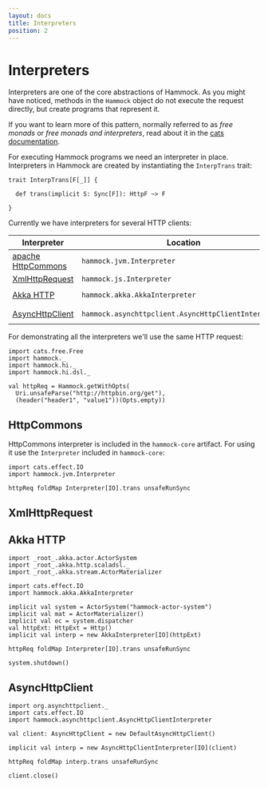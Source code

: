 ```yaml
---
layout: docs
title: Interpreters
position: 2
---
```


# Interpreters

Interpreters are one of the core abstractions of Hammock.  As you
might have noticed, methods in the `Hammock` object do not
execute the request directly, but create programs that represent it.

If you want to learn more of this pattern, normally referred to as
_free monads_ or _free monads and interpreters_, read about it in
the [cats documentation][free-monad].

For executing Hammock programs we need an interpreter in place.
Interpreters in Hammock are created by instantiating the `InterpTrans`
trait:

```
trait InterpTrans[F[_]] {

  def trans(implicit S: Sync[F]): HttpF ~> F

}
```

Currently we have interpreters for several HTTP clients:

| Interpreter | Location | Artifact | Platform |
| ----------- | -------- | -------- | -------- |
| [apache HttpCommons][httpcommons] | `hammock.jvm.Interpreter` | `hammock-core` | JVM |
| [XmlHttpRequest][xhr] | `hammock.js.Interpreter` | `hammock-core` | JavaScript |
| [Akka HTTP][akka-http] | `hammock.akka.AkkaInterpreter` | `hammock-akka-http` | JVM |
| [AsyncHttpClient][asynchttpclient] | `hammock.asynchttpclient.AsyncHttpClientInterpreter` | `hammock-asynchttpclient` | JVM |

For demonstrating all the interpreters we'll use the same HTTP request:

```tut:silent
import cats.free.Free
import hammock._
import hammock.hi._
import hammock.hi.dsl._

val httpReq = Hammock.getWithOpts(
  Uri.unsafeParse("http://httpbin.org/get"),
  (header("header1", "value1"))(Opts.empty))
```


## HttpCommons

HttpCommons interpreter is included in the `hammock-core` artifact.
For using it use the `Interpreter` included in `hammock-core`:

```tut
import cats.effect.IO
import hammock.jvm.Interpreter

httpReq foldMap Interpreter[IO].trans unsafeRunSync
```

## XmlHttpRequest

## Akka HTTP

```tut
import _root_.akka.actor.ActorSystem
import _root_.akka.http.scaladsl._
import _root_.akka.stream.ActorMaterializer

import cats.effect.IO
import hammock.akka.AkkaInterpreter

implicit val system = ActorSystem("hammock-actor-system")
implicit val mat = ActorMaterializer()
implicit val ec = system.dispatcher
val httpExt: HttpExt = Http()
implicit val interp = new AkkaInterpreter[IO](httpExt)

httpReq foldMap Interpreter[IO].trans unsafeRunSync

system.shutdown()
```

## AsyncHttpClient

```tut
import org.asynchttpclient._
import cats.effect.IO
import hammock.asynchttpclient.AsyncHttpClientInterpreter

val client: AsyncHttpClient = new DefaultAsyncHttpClient()

implicit val interp = new AsyncHttpClientInterpreter[IO](client)

httpReq foldMap interp.trans unsafeRunSync

client.close()
```


[httpcommons]: http://hc.apache.org/
[xhr]: https://developer.mozilla.org/en-US/docs/Web/API/XMLHttpRequest
[akka-http]: https://doc.akka.io/docs/akka-http/current/client-side/index.html
[asynchttpclient]: https://github.com/AsyncHttpClient/async-http-client/
[free-monad]: https://typelevel.org/cats/datatypes/freemonad.html
